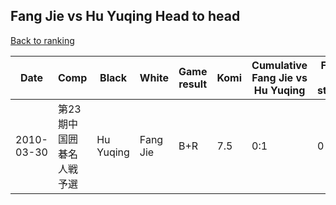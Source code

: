 ## Fang Jie vs Hu Yuqing Head to head

[Back to ranking](../../index.md)




| **Date** | **Comp** | **Black** | **White** | **Game result** | **Komi** | **Cumulative Fang Jie vs Hu Yuqing** | **Fang Jie streak** | **Hu Yuqing streak** | 
| --- | --- | --- | --- | --- | --- | --- | --- | --- |
| 2010-03-30 | 第23期中国囲碁名人戦予選 | Hu Yuqing | Fang Jie | B+R | 7.5 | 0:1 | 0 | 1 |




